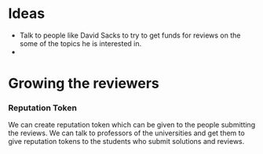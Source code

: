 # Ideas
- Talk to people like David Sacks to try to get funds for reviews on the some of the topics he is interested in.
- 


# Growing the reviewers
### Reputation Token
We can create reputation token which can be given to the people submitting the reviews. We can talk to professors 
of the universities and get them to give reputation tokens to the students who submit solutions and reviews.

